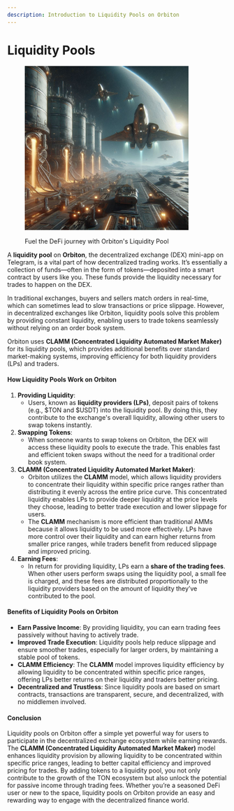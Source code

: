 ```yaml
---
description: Introduction to Liquidity Pools on Orbiton
---
```


# Liquidity Pools

<figure><img src="../../.gitbook/assets/A view of the spaceship refueling from a huge silo of fuel from far, far away.png" alt="" width="375"><figcaption><p>Fuel the DeFi journey with Orbiton's Liquidity Pool</p></figcaption></figure>

A **liquidity pool** on **Orbiton**, the decentralized exchange (DEX) mini-app on Telegram, is a vital part of how decentralized trading works. It’s essentially a collection of funds—often in the form of tokens—deposited into a smart contract by users like you. These funds provide the liquidity necessary for trades to happen on the DEX.

In traditional exchanges, buyers and sellers match orders in real-time, which can sometimes lead to slow transactions or price slippage. However, in decentralized exchanges like Orbiton, liquidity pools solve this problem by providing constant liquidity, enabling users to trade tokens seamlessly without relying on an order book system.

Orbiton uses **CLAMM (Concentrated Liquidity Automated Market Maker)** for its liquidity pools, which provides additional benefits over standard market-making systems, improving efficiency for both liquidity providers (LPs) and traders.

#### How Liquidity Pools Work on Orbiton

1. **Providing Liquidity**:
   * Users, known as **liquidity providers (LPs)**, deposit pairs of tokens (e.g., $TON and $USDT) into the liquidity pool. By doing this, they contribute to the exchange's overall liquidity, allowing other users to swap tokens instantly.
2. **Swapping Tokens**:
   * When someone wants to swap tokens on Orbiton, the DEX will access these liquidity pools to execute the trade. This enables fast and efficient token swaps without the need for a traditional order book system.
3. **CLAMM (Concentrated Liquidity Automated Market Maker)**:
   * Orbiton utilizes the **CLAMM** model, which allows liquidity providers to concentrate their liquidity within specific price ranges rather than distributing it evenly across the entire price curve. This concentrated liquidity enables LPs to provide deeper liquidity at the price levels they choose, leading to better trade execution and lower slippage for users.
   * The **CLAMM** mechanism is more efficient than traditional AMMs because it allows liquidity to be used more effectively. LPs have more control over their liquidity and can earn higher returns from smaller price ranges, while traders benefit from reduced slippage and improved pricing.
4. **Earning Fees**:
   * In return for providing liquidity, LPs earn a **share of the trading fees**. When other users perform swaps using the liquidity pool, a small fee is charged, and these fees are distributed proportionally to the liquidity providers based on the amount of liquidity they’ve contributed to the pool.

#### Benefits of Liquidity Pools on Orbiton

* **Earn Passive Income**: By providing liquidity, you can earn trading fees passively without having to actively trade.
* **Improved Trade Execution**: Liquidity pools help reduce slippage and ensure smoother trades, especially for larger orders, by maintaining a stable pool of tokens.
* **CLAMM Efficiency**: The **CLAMM** model improves liquidity efficiency by allowing liquidity to be concentrated within specific price ranges, offering LPs better returns on their liquidity and traders better pricing.
* **Decentralized and Trustless**: Since liquidity pools are based on smart contracts, transactions are transparent, secure, and decentralized, with no middlemen involved.

#### Conclusion

Liquidity pools on Orbiton offer a simple yet powerful way for users to participate in the decentralized exchange ecosystem while earning rewards. The **CLAMM (Concentrated Liquidity Automated Market Maker)** model enhances liquidity provision by allowing liquidity to be concentrated within specific price ranges, leading to better capital efficiency and improved pricing for trades. By adding tokens to a liquidity pool, you not only contribute to the growth of the TON ecosystem but also unlock the potential for passive income through trading fees. Whether you’re a seasoned DeFi user or new to the space, liquidity pools on Orbiton provide an easy and rewarding way to engage with the decentralized finance world.
